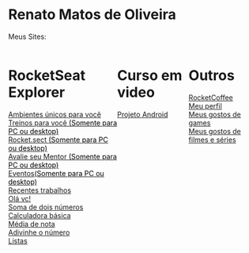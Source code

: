 # Renato Matos de Oliveira

Meus Sites:

<div style="display: flex;">
<div>
  <h1>RocketSeat Explorer</h1>
<a href="https://sonrenato1506.github.io/Explorer-renato/exercicios-das-aulas/explorer2.2/projeto01/index.html">Ambientes únicos para você</a>
<br>
<a href="https://sonrenato1506.github.io/Explorer-renato/exercicios-das-aulas/explorer2.2/projeto02/index.html">Treinos para você <span style="color: black;">(Somente para PC ou desktop)</span></a>
<br>
<a href="https://sonrenato1506.github.io/Explorer-renato/exercicios-das-aulas/explorer2.2/recriando-layout-desafio/index.html#">Rocket.sect <span style="color: black;">(Somente para PC ou desktop)</span></a>
<br>
<a href="https://sonrenato1506.github.io/Explorer-renato/exercicios-das-aulas/explorer3.2/desafio-formularios/index.html">Avalie seu Mentor <span style="color: black;">(Somente para PC ou desktop)</span></a>
<br>
<a href="https://sonrenato1506.github.io/Explorer-renato/exercicios-das-aulas/explorer3.2/projeto03/index.html">Eventos<span style="color: black;">(Somente para PC ou desktop)</span></a>
<br>
<a href="https://sonrenato1506.github.io/Explorer-renato/exercicios-das-aulas/explorer3.2/projeto05/index.html">Recentes trabalhos</a>
<br>
<a href="https://sonrenato1506.github.io/Explorer-renato/exercicios-das-aulas/explorer4.3/01/index.html">Olá vc!</a>
<br>
<a href="https://sonrenato1506.github.io/Explorer-renato/exercicios-das-aulas/explorer4.3/02/index.html">Soma de dois números</a>
<br>
<a href="https://sonrenato1506.github.io/Explorer-renato/exercicios-das-aulas/explorer4.3/03/index.html">Calculadora básica</a>
<br>
<a href="https://sonrenato1506.github.io/Explorer-renato/exercicios-das-aulas/explorer4.3/04/index.html">Média de nota</a>
<br>
<a href="https://sonrenato1506.github.io/Explorer-renato/exercicios-das-aulas/explorer4.3/06/index.html">Adivinhe o número</a>
<br>
<a href="https://sonrenato1506.github.io/Explorer-renato/exercicios-das-aulas/explorer4.3/07/index.html">Listas</a>
<br>
</div>

<div>
<h1>Curso em video</h1>

<a href="https://sonrenato1506.github.io/Curso-em-video/desafios/desafio10/Guanabara/android.html">Projeto Android</a>
<br>

</div>
<div>
<h1>Outros</h1>
<a href="https://fabulous-froyo-a56ecd.netlify.app/">RocketCoffee</a>
<br>
<a href="https://renato-matos-perfil.netlify.app/">Meu perfil</a>
<br>
<a href="https://sonrenato1506.github.io/nlw-esports/">Meus gostos de games</a>
<br>
<a href="https://sonrenato1506.github.io/nlw-esports/index2.html">Meus gostos de filmes e séries</a>
</div>
<div>